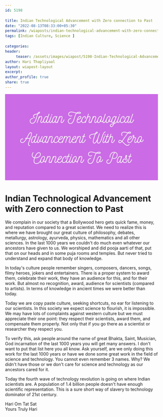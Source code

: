```yaml
--- 
id: 5198

title: Indian Technological Advancement with Zero connection to Past
date: "2022-08-13T08:33:00+05:30"
permalink: /wiaposts/indian-technological-advancement-with-zero-connection-to-past
tags: [Indian Culture, Science ]    

categories: 
header:
     teaser: /assets/images/wiapost/5198-Indian-Technological-Advancement-With-Zero-Connection-To-Past.jpg
author: Hari Thapliyaal 
layout: wiapost-layout
excerpt:  
author_profile: true 
share: true 
---
```


![Indian Technological Advancement with Zero connection to Past](/assets/images/wiapost/5198-Indian-Technological-Advancement-With-Zero-Connection-To-Past.jpg)        
   
# Indian Technological Advancement with Zero connection to Past   
   
We complain in our society that a Bollywood hero gets quick fame, money, and reputation compared to a great scientist. We need to realize this is where we have brought our great culture of philosophy, debates, metallurgy, astrology, ayurveda, physics, mathematics and all other sciences. In the last 1000 years we couldn't do much even whatever our ancestors have given to us. We worshiped and did pooja aarti of that, put that on our heads and in some puja rooms and temples. But never tried to understand and expand that body of knowledge.    
     
In today's culture people remember singers, composers, dancers, songs, filmy heroes, jokers and entertainers. There is a proper system to award them, celebrate their work, they have an audience for this, and for their work. But almost no recognition, award, audience for scientists (compared to artists). In terms of knowledge in ancient times we were better than today.     
     
Today we are copy paste culture, seeking shortcuts, no ear for listening to our scientists. In this society we expect science to flourish, it is impossible. We may have lots of complaints against western culture but we must appreciate their one point: they respect their scientists, award them, and compensate them properly. Not only that if you go there as a scientist or researcher they respect you.     
     
To verify this, ask people around the name of great Bhakta, Saint, Musician, God incarnation of the last 1000 years you will get many answers. I don't want to put that list here you all know. Ask yourself, are we only doing this work for the last 1000 years or have we done some great work in the field of science and technology. You cannot even remember 3 names. Why? We didn't have those or we don't care for science and technology as our ancestors cared for it.     
     
Today the fourth wave of technology revolution is going on where Indian scientists are. A population of 1.4 billion people doesn't have enough scientific representation. This is a sure short way of slavery to technology dominator of 21st century.     
    
Hari Om Tat Sat     
Yours Truly Hari    
